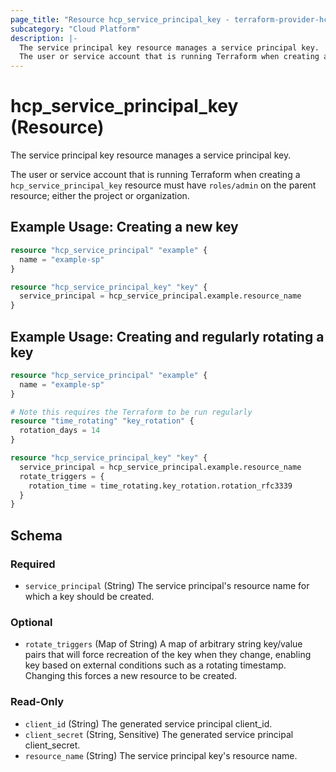 ```yaml
---
page_title: "Resource hcp_service_principal_key - terraform-provider-hcp"
subcategory: "Cloud Platform"
description: |-
  The service principal key resource manages a service principal key.
  The user or service account that is running Terraform when creating a hcp_service_principal_key resource must have roles/admin on the parent resource; either the project or organization.
---
```


# hcp_service_principal_key (Resource)

The service principal key resource manages a service principal key.

The user or service account that is running Terraform when creating a `hcp_service_principal_key` resource must have `roles/admin` on the parent resource; either the project or organization.

## Example Usage: Creating a new key

```terraform
resource "hcp_service_principal" "example" {
  name = "example-sp"
}

resource "hcp_service_principal_key" "key" {
  service_principal = hcp_service_principal.example.resource_name
}
```

## Example Usage: Creating and regularly rotating a key

```terraform
resource "hcp_service_principal" "example" {
  name = "example-sp"
}

# Note this requires the Terraform to be run regularly
resource "time_rotating" "key_rotation" {
  rotation_days = 14
}

resource "hcp_service_principal_key" "key" {
  service_principal = hcp_service_principal.example.resource_name
  rotate_triggers = {
    rotation_time = time_rotating.key_rotation.rotation_rfc3339
  }
}
```

<!-- schema generated by tfplugindocs -->
## Schema

### Required

- `service_principal` (String) The service principal's resource name for which a key should be created.

### Optional

- `rotate_triggers` (Map of String) A map of arbitrary string key/value pairs that will force recreation of the key when they change, enabling key based on external conditions such as a rotating timestamp. Changing this forces a new resource to be created.

### Read-Only

- `client_id` (String) The generated service principal client_id.
- `client_secret` (String, Sensitive) The generated service principal client_secret.
- `resource_name` (String) The service principal key's resource name.
